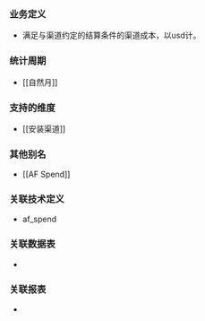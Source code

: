 ### 业务定义

* 满足与渠道约定的结算条件的渠道成本，以usd计。
### 统计周期

* [[自然月]]
### 支持的维度

* [[安装渠道]]
### 其他别名

* [[AF Spend]]
### 关联技术定义

* af_spend
### 关联数据表

* 
### 关联报表
* 